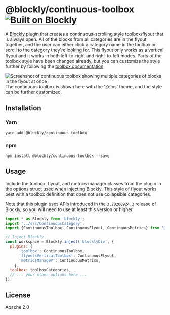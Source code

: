 # @blockly/continuous-toolbox [![Built on Blockly](https://tinyurl.com/built-on-blockly)](https://github.com/google/blockly)

A [Blockly](https://www.npmjs.com/package/blockly) plugin that creates a continuous-scrolling style toolbox/flyout that is always open. All of the blocks from all categories are in the flyout together, and the user can either click a category name in the toolbox or scroll to the category they're looking for. This flyout only works as a vertical flyout and it works in both left-to-right and right-to-left modes. Parts of the toolbox style have been changed already, but you can customize the style further by following the [toolbox documentation](https://developers.google.com/blockly/guides/configure/web/toolbox).

![Screenshot of continuous toolbox showing multiple categories of blocks in the flyout at once](https://github.com/google/blockly-samples/blob/master/plugins/continuous-toolbox/screenshot.png?raw=true)
The continuous toolbox is shown here with the 'Zelos' theme, and the style can be further customized.

## Installation

### Yarn
```
yarn add @blockly/continuous-toolbox
```

### npm
```
npm install @blockly/continuous-toolbox --save
```

## Usage
Include the toolbox, flyout, and metrics manager classes from the plugin in the options struct used when injecting Blockly. This style of flyout works best with a toolbox definition that does not use collapsible categories.

Note that this plugin uses APIs introduced in the `3.20200924.3` release of Blockly, so you will need to use at least this version or higher.

```js
import * as Blockly from 'blockly';
import '../src/ContinuousCategory';
import {ContinuousToolbox, ContinuousFlyout, ContinuousMetrics} from '@blockly/continuous-toolbox';

// Inject Blockly.
const workspace = Blockly.inject('blocklyDiv', {
  plugins: {
      'toolbox': ContinuousToolbox,
      'flyoutsVerticalToolbox': ContinuousFlyout,
      'metricsManager': ContinuousMetrics,
    },
  toolbox: toolboxCategories,
  // ... your other options here ...
});
```

## License
Apache 2.0
